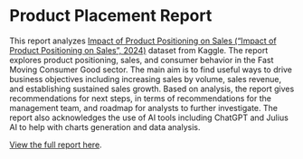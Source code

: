 # Product Placement Report

This report analyzes [Impact of Product Positioning on Sales (“Impact of Product Positioning on Sales”, 2024)](https://www.kaggle.com/datasets/amitvkulkarni/impact-of-product-positioning-on-sales) dataset from Kaggle. The report explores product positioning, sales, and consumer behavior in the Fast Moving Consumer Good sector. The main aim is to find useful ways to drive business objectives including increasing sales by volume, sales revenue, and establishing sustained sales growth. Based on analysis, the report gives recommendations for next steps, in terms of recommendations for the management team, and roadmap for analysts to further investigate. The report also acknowledges the use of AI tools including ChatGPT and Julius AI to help with charts generation and data analysis.

[View the full report here](https://drive.google.com/file/d/1iUu4oMGRJaPVvz5vFSNmr-2GP-b0m17Q/view?usp=sharing).
